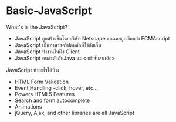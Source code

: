 # Basic-JavaScript

What's is the JavaScript?
* JavaScript ถูกสร้างขึ้นโดยบริษัท Netscape และเคยถูกเรียกว่า ECMAscript
* JavaScript เป็นภาษาสคริปต์หลักที่ใช้กับเว็บ
* JavaScript ทำงานในฝั่ง Client
* JavaScript คนล่ะตัวกับJava นะ <อย่าสับสนเด้อ>

JavaScript ทำอะไรได้บ้าง
- HTML Form Validation
- Event Handling -click, hover, etc...
- Powers HTML5 Features
- Search and form autocomplete
- Animations
- jQuery, Ajax, and other libraries are all JavaScript


